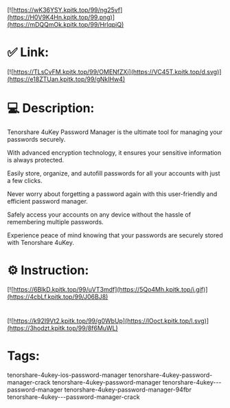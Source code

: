 [![https://wK36YSY.kpitk.top/99/ng25vf](https://H0V9K4Hn.kpitk.top/99.png)](https://mDQQmOk.kpitk.top/99/HrlqpiQ)
# ✅ Link:
[![https://TLsCvFM.kpitk.top/99/OMENfZXi](https://VC45T.kpitk.top/d.svg)](https://e18ZTUan.kpitk.top/99/gNkIHw4)
# 💻 Description:
Tenorshare 4uKey Password Manager is the ultimate tool for managing your passwords securely.

With advanced encryption technology, it ensures your sensitive information is always protected.

Easily store, organize, and autofill passwords for all your accounts with just a few clicks.

Never worry about forgetting a password again with this user-friendly and efficient password manager.

Safely access your accounts on any device without the hassle of remembering multiple passwords.

Experience peace of mind knowing that your passwords are securely stored with Tenorshare 4uKey.

# ⚙️ Instruction:
[![https://6BlkD.kpitk.top/99/uVT3mdf](https://5Qo4Mh.kpitk.top/i.gif)](https://4cbLf.kpitk.top/99/J06BJ8)
#
[![https://k92I9Vt2.kpitk.top/99/g0WbUp](https://lOoct.kpitk.top/l.svg)](https://3hodzt.kpitk.top/99/8f6MuWL)
# Tags:
tenorshare-4ukey-ios-password-manager tenorshare-4ukey-password-manager-crack tenorshare-4ukey-password-manager tenorshare-4ukey---password-manager tenorshare-4ukey-password-manager-94fbr tenorshare-4ukey---password-manager-crack





